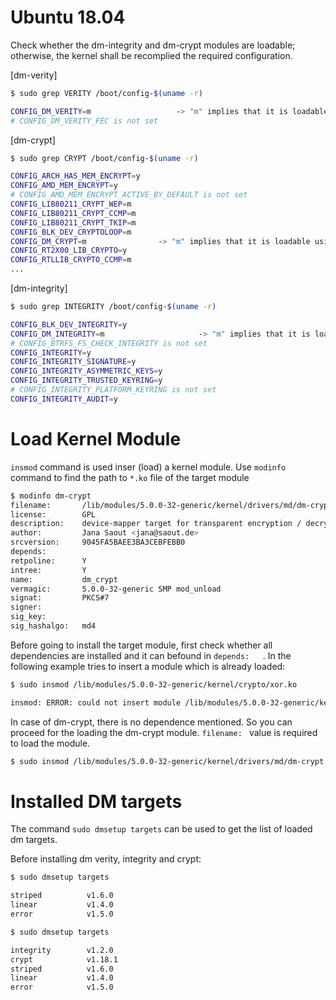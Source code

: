 # Ubuntu 18.04

Check whether the dm-integrity and dm-crypt modules are loadable; otherwise, the kernel shall be recomplied the required configuration.

[dm-verity]

```bash
$ sudo grep VERITY /boot/config-$(uname -r)

CONFIG_DM_VERITY=m                   -> "m" implies that it is loadable using `insmod`
# CONFIG_DM_VERITY_FEC is not set
```

[dm-crypt]

```bash
$ sudo grep CRYPT /boot/config-$(uname -r)

CONFIG_ARCH_HAS_MEM_ENCRYPT=y
CONFIG_AMD_MEM_ENCRYPT=y
# CONFIG_AMD_MEM_ENCRYPT_ACTIVE_BY_DEFAULT is not set
CONFIG_LIB80211_CRYPT_WEP=m
CONFIG_LIB80211_CRYPT_CCMP=m
CONFIG_LIB80211_CRYPT_TKIP=m
CONFIG_BLK_DEV_CRYPTOLOOP=m
CONFIG_DM_CRYPT=m                -> "m" implies that it is loadable using `insmod`
CONFIG_RT2X00_LIB_CRYPTO=y
CONFIG_RTLLIB_CRYPTO_CCMP=m
...
```

[dm-integrity]

```bash
$ sudo grep INTEGRITY /boot/config-$(uname -r)

CONFIG_BLK_DEV_INTEGRITY=y
CONFIG_DM_INTEGRITY=m                     -> "m" implies that it is loadable using `insmod`
# CONFIG_BTRFS_FS_CHECK_INTEGRITY is not set
CONFIG_INTEGRITY=y
CONFIG_INTEGRITY_SIGNATURE=y
CONFIG_INTEGRITY_ASYMMETRIC_KEYS=y
CONFIG_INTEGRITY_TRUSTED_KEYRING=y
# CONFIG_INTEGRITY_PLATFORM_KEYRING is not set
CONFIG_INTEGRITY_AUDIT=y
```

# Load Kernel Module

`insmod` command is used inser (load) a kernel module. 
Use `modinfo` command to find the path to `*.ko` file of the target module

```bash
$ modinfo dm-crypt
filename:       /lib/modules/5.0.0-32-generic/kernel/drivers/md/dm-crypt.ko
license:        GPL
description:    device-mapper target for transparent encryption / decryption
author:         Jana Saout <jana@saout.de>
srcversion:     9045FA5BAEE3BA3CEBFEBB0
depends:        
retpoline:      Y
intree:         Y
name:           dm_crypt
vermagic:       5.0.0-32-generic SMP mod_unload 
signat:         PKCS#7
signer:         
sig_key:        
sig_hashalgo:   md4
```
Before going to install the target module, first check whether all dependencies are installed and it can befound 
in `depends:   `. In the following example tries to insert a module which is already loaded:

```bash
$ sudo insmod /lib/modules/5.0.0-32-generic/kernel/crypto/xor.ko 

insmod: ERROR: could not insert module /lib/modules/5.0.0-32-generic/kernel/crypto/xor.ko: File exists
```

In case of dm-crypt, there is no dependence mentioned. So you can proceed for the loading the dm-crypt module. `filename: ` value is required to load the module.

```bash
$ sudo insmod /lib/modules/5.0.0-32-generic/kernel/drivers/md/dm-crypt.ko
```

# Installed DM targets

The command `sudo dmsetup targets` can be used to get the list of loaded dm targets.

Before installing dm verity, integrity and crypt:

```bash
$ sudo dmsetup targets

striped          v1.6.0
linear           v1.4.0
error            v1.5.0
```

```bash
$ sudo dmsetup targets

integrity        v1.2.0
crypt            v1.18.1
striped          v1.6.0
linear           v1.4.0
error            v1.5.0
```


